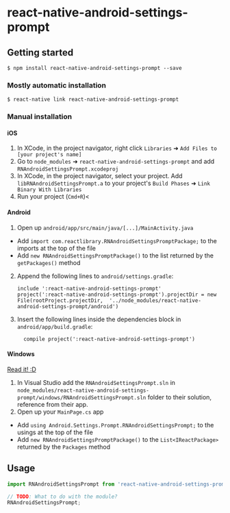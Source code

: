 
# react-native-android-settings-prompt

## Getting started

`$ npm install react-native-android-settings-prompt --save`

### Mostly automatic installation

`$ react-native link react-native-android-settings-prompt`

### Manual installation


#### iOS

1. In XCode, in the project navigator, right click `Libraries` ➜ `Add Files to [your project's name]`
2. Go to `node_modules` ➜ `react-native-android-settings-prompt` and add `RNAndroidSettingsPrompt.xcodeproj`
3. In XCode, in the project navigator, select your project. Add `libRNAndroidSettingsPrompt.a` to your project's `Build Phases` ➜ `Link Binary With Libraries`
4. Run your project (`Cmd+R`)<

#### Android

1. Open up `android/app/src/main/java/[...]/MainActivity.java`
  - Add `import com.reactlibrary.RNAndroidSettingsPromptPackage;` to the imports at the top of the file
  - Add `new RNAndroidSettingsPromptPackage()` to the list returned by the `getPackages()` method
2. Append the following lines to `android/settings.gradle`:
  	```
  	include ':react-native-android-settings-prompt'
  	project(':react-native-android-settings-prompt').projectDir = new File(rootProject.projectDir, 	'../node_modules/react-native-android-settings-prompt/android')
  	```
3. Insert the following lines inside the dependencies block in `android/app/build.gradle`:
  	```
      compile project(':react-native-android-settings-prompt')
  	```

#### Windows
[Read it! :D](https://github.com/ReactWindows/react-native)

1. In Visual Studio add the `RNAndroidSettingsPrompt.sln` in `node_modules/react-native-android-settings-prompt/windows/RNAndroidSettingsPrompt.sln` folder to their solution, reference from their app.
2. Open up your `MainPage.cs` app
  - Add `using Android.Settings.Prompt.RNAndroidSettingsPrompt;` to the usings at the top of the file
  - Add `new RNAndroidSettingsPromptPackage()` to the `List<IReactPackage>` returned by the `Packages` method


## Usage
```javascript
import RNAndroidSettingsPrompt from 'react-native-android-settings-prompt';

// TODO: What to do with the module?
RNAndroidSettingsPrompt;
```
  